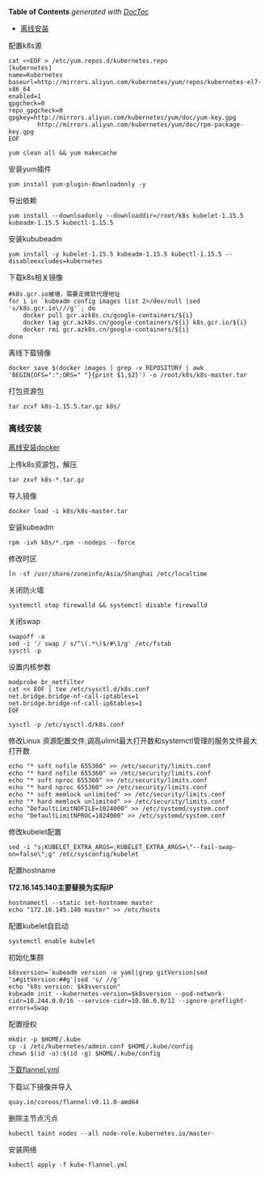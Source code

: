 <!-- START doctoc generated TOC please keep comment here to allow auto update -->
<!-- DON'T EDIT THIS SECTION, INSTEAD RE-RUN doctoc TO UPDATE -->
**Table of Contents**  *generated with [DocToc](https://github.com/thlorenz/doctoc)*

- [离线安装](#%E7%A6%BB%E7%BA%BF%E5%AE%89%E8%A3%85)

<!-- END doctoc generated TOC please keep comment here to allow auto update -->

配置k8s源

    cat <<EOF > /etc/yum.repos.d/kubernetes.repo
    [kubernetes]
    name=Kubernetes
    baseurl=http://mirrors.aliyun.com/kubernetes/yum/repos/kubernetes-el7-x86_64
    enabled=1
    gpgcheck=0
    repo_gpgcheck=0
    gpgkey=http://mirrors.aliyun.com/kubernetes/yum/doc/yum-key.gpg
            http://mirrors.aliyun.com/kubernetes/yum/doc/rpm-package-key.gpg
    EOF
    
    yum clean all && yum makecache 
    
安装yum插件

    yum install yum-plugin-downloadonly -y
    
导出依赖

    yum install --downloadonly --downloaddir=/root/k8s kubelet-1.15.5 kubeadm-1.15.5 kubectl-1.15.5
    
安装kububeadm

    yum install -y kubelet-1.15.5 kubeadm-1.15.5 kubectl-1.15.5 --disableexcludes=kubernetes
    
下载k8s相关镜像

    #k8s.gcr.io被墙，需要走微软代理地址
    for i in `kubeadm config images list 2>/dev/null |sed 's/k8s.gcr.io\///g'`; do
        docker pull gcr.azk8s.cn/google-containers/${i}
        docker tag gcr.azk8s.cn/google-containers/${i} k8s.gcr.io/${i}
        docker rmi gcr.azk8s.cn/google-containers/${i}
    done
    
离线下载镜像

    docker save $(docker images | grep -v REPOSITORY | awk 'BEGIN{OFS=":";ORS=" "}{print $1,$2}') -o /root/k8s/k8s-master.tar
  
打包资源包

    tar zcvf k8s-1.15.5.tar.gz k8s/
    
    
### 离线安装

[离线安装docker](/container/docker/docker-install-offline.md)

上传k8s资源包，解压

    tar zxvf k8s-*.tar.gz
    
导入镜像

    docker load -i k8s/k8s-master.tar
    
安装kubeadm

    rpm -ivh k8s/*.rpm --nodeps --force
  
修改时区

    ln -sf /usr/share/zoneinfo/Asia/Shanghai /etc/localtime
    
关闭防火墙

    systemctl stop firewalld && systemctl disable firewalld
    
关闭swap

    swapoff -a
    sed -i '/ swap / s/^\(.*\)$/#\1/g' /etc/fstab
    sysctl -p
    
设置内核参数

    modprobe br_netfilter
    cat << EOF | tee /etc/sysctl.d/k8s.conf
    net.bridge.bridge-nf-call-iptables=1
    net.bridge.bridge-nf-call-ip6tables=1
    EOF
    
    sysctl -p /etc/sysctl.d/k8s.conf
    
修改Linux 资源配置文件,调高ulimit最大打开数和systemctl管理的服务文件最大打开数

    echo "* soft nofile 655360" >> /etc/security/limits.conf
    echo "* hard nofile 655360" >> /etc/security/limits.conf
    echo "* soft nproc 655360" >> /etc/security/limits.conf
    echo "* hard nproc 655360" >> /etc/security/limits.conf
    echo "* soft memlock unlimited" >> /etc/security/limits.conf
    echo "* hard memlock unlimited" >> /etc/security/limits.conf
    echo "DefaultLimitNOFILE=1024000" >> /etc/systemd/system.conf
    echo "DefaultLimitNPROC=1024000" >> /etc/systemd/system.conf
      
修改kubelet配置

    sed -i "s;KUBELET_EXTRA_ARGS=;KUBELET_EXTRA_ARGS=\"--fail-swap-on=false\";g" /etc/sysconfig/kubelet

配置hostname
    
**172.16.145.140主要替换为实际IP**

    hostnamectl --static set-hostname master
    echo "172.16.145.140 master" >> /etc/hosts

配置kubelet自启动

    systemctl enable kubelet
    
初始化集群
    
    k8sversion=`kubeadm version -o yaml|grep gitVersion|sed 's#gitVersion:##g'|sed 's/ //g'`
    echo "k8s version: $k8sversion"
    kubeadm init --kubernetes-version=$k8sversion --pod-network-cidr=10.244.0.0/16 --service-cidr=10.96.0.0/12 --ignore-preflight-errors=Swap
   
配置授权

    mkdir -p $HOME/.kube
    cp -i /etc/kubernetes/admin.conf $HOME/.kube/config
    chown $(id -u):$(id -g) $HOME/.kube/config
    
[下载flannel.yml](https://raw.githubusercontent.com/coreos/flannel/master/Documentation/kube-flannel.yml)

    
下载以下镜像并导入

    quay.io/coreos/flannel:v0.11.0-amd64
    
删除主节点污点

    kubectl taint nodes --all node-role.kubernetes.io/master-

安装网络

    kubectl apply -f kube-flannel.yml
    
    

   

    